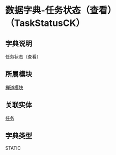 # 数据字典-任务状态（查看）（TaskStatusCK）
## 字典说明
任务状态（查看）

## 所属模块
[禅道模块](../module/zentao)

## 关联实体
[任务](../module/zentao/Task)

## 字典类型
STATIC



